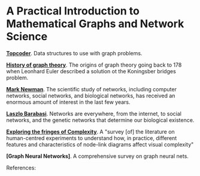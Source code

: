 A Practical Introduction to Mathematical Graphs and Network Science
===========

**[Topcoder][3]**. Data structures to use with graph problems. 

**[History of graph theory][4]**. The origins of graph theory going back to 178 when Leonhard Euler described a solution ot the Koningsber bridges problem.

**[Mark Newman][1]**. The scientific study of networks, including computer networks, social networks, and biological networks, has received an enormous amount of interest in the last few years. 

**[Laszlo Barabasi][2]**. Networks are everywhere, from the internet, to social networks, and the genetic networks that determine our biological existence.

**[Exploring the fringes of Complexity][4]**. A "survey [of] the literature on 
human-centred experiments to understand how, in practice, different features and characteristics 
of node-link diagrams affect visual complexity"

**[Graph Neural Networks]**. A comprehensive survey on graph neural nets.


References:

[1]: https://www.amazon.com/Networks-Introduction-Mark-Newman/dp/0199206651
[2]: https://www.amazon.com/Network-Science-Albert-L%C3%A1szl%C3%B3-Barab%C3%A1si/
[3]: https://www.topcoder.com/thrive/articles/Introduction%20to%20Graphs%20and%20Their%20Data%20Structures%20part%201:%20Recognizing%20and%20Representing%20a%20Graph
[4]: https://arxiv.org/pdf/1809.00270.pdf
[5]: https://ieeexplore.ieee.org/abstract/document/9046288/

